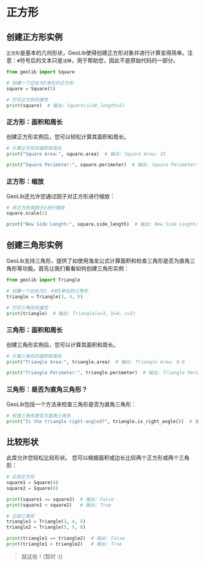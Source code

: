 # 正方形

## 创建正方形实例

`正方形`是基本的几何形状，GeoLib使得创建正方形对象并进行计算变得简单。注意：`#`符号后的文本只是`注释`，用于帮助您，因此不是原始代码的一部分。

```python
from geolib import Square

# 创建一个边长为5单位的正方形
square = Square(5)

# 打印正方形的属性
print(square)  # 输出: Square(side_length=5)
```

### 正方形：面积和周长
创建正方形实例后，您可以轻松计算其面积和周长。

```python
# 计算正方形的面积和周长
print("Square Area:", square.area)  # 输出: Square Area: 25

print("Square Perimeter:", square.perimeter)  # 输出: Square Perimeter: 20

```

### 正方形：缩放
GeoLib还允许您通过因子对正方形进行缩放：

```python
# 将正方形按因子2进行缩放
square.scale(2)

print("New Side Length:", square.side_length)  # 输出: New Side Length: 10

```

## 创建三角形实例
GeoLib支持三角形，提供了如使用海龙公式计算面积和检查三角形是否为直角三角形等功能。首先让我们看看如何创建三角形实例：

```python
from geolib import Triangle

# 创建一个边长为3、4和5单位的三角形
triangle = Triangle(3, 4, 5)

# 打印三角形的属性
print(triangle)  # 输出: Triangle(a=3, b=4, c=5)

```

### 三角形：面积和周长
创建三角形实例后，您可以计算其面积和周长。

```python
# 计算三角形的面积和周长
print("Triangle Area:", triangle.area)  # 输出: Triangle Area: 6.0

print("Triangle Perimeter:", triangle.perimeter)  # 输出: Triangle Perimeter: 12

```

### 三角形：是否为直角三角形？
GeoLib包括一个方法来检查三角形是否为直角三角形：

```python
# 检查三角形是否为直角三角形
print("Is the triangle right-angled?", triangle.is_right_angle())  # 输出: True

```

## 比较形状
此库允许您轻松比较形状。 您可以根据面积或边长比较两个正方形或两个三角形：

```python 
# 比较正方形
square1 = Square(4)
square2 = Square(6)

print(square1 == square2)  # 输出: False
print(square1 < square2)   # 输出: True

# 比较三角形
triangle1 = Triangle(3, 4, 5)
triangle2 = Triangle(5, 5, 8)

print(triangle1 == triangle2)  # 输出: False
print(triangle1 < triangle2)   # 输出: True

```

> 就这些！(暂时 :))